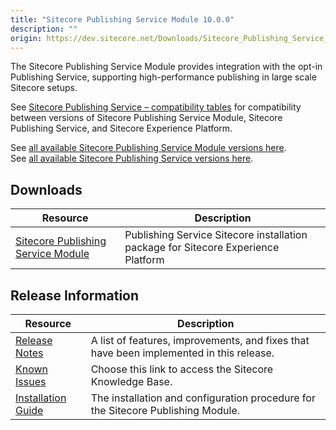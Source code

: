 ```yaml
---
title: "Sitecore Publishing Service Module 10.0.0"
description: ""
origin: https://dev.sitecore.net/Downloads/Sitecore_Publishing_Service_Module/10x/Sitecore_Publishing_Service_Module_1000
---
```


The Sitecore Publishing Service Module provides integration with the opt-in Publishing Service, supporting high-performance publishing in large scale Sitecore setups.
 
See [Sitecore Publishing Service – compatibility tables](https://support.sitecore.com/kb?id=kb_article_view&sysparm_article=KB0761308) for compatibility between versions of Sitecore Publishing Service Module, Sitecore Publishing Service, and Sitecore Experience Platform.

See [all available Sitecore Publishing Service Module versions here](/downloads/Sitecore_Publishing_Service_Module).\
See [all available Sitecore Publishing Service versions here](/downloads/Sitecore_Publishing_Service).

## Downloads

 | Resource | Description |
 | --- | --- |
 | [Sitecore Publishing Service Module](https://scdp.blob.core.windows.net/downloads/Sitecore%20Publishing%20Service%20Module/10x/Sitecore%20Publishing%20Service%20Module%201000/Secure/Sitecore%20Publishing%20Module%2010.0.0.0%20rev.%20r00568.2697.zip) | Publishing Service Sitecore installation package for Sitecore Experience Platform |

## Release Information

 | Resource | Description |
 | --- | --- |
 | [Release Notes](/downloads/Sitecore_Publishing_Service_Module/10x/Sitecore_Publishing_Service_Module_1000/Release_Notes) | A list of features, improvements, and fixes that have been implemented in this release. |
 | [Known Issues](https://kb.sitecore.net/articles/431510) | Choose this link to access the Sitecore Knowledge Base. |
 | [Installation Guide](https://scdp.blob.core.windows.net/downloads/Sitecore%20Publishing%20Service%20Module/10x/Sitecore%20Publishing%20Service%20Module%201000/Secure/Publishing-Module-Installation-and-Configuration-Guide-10.0.0.pdf) | The installation and configuration procedure for the Sitecore Publishing Module. |
